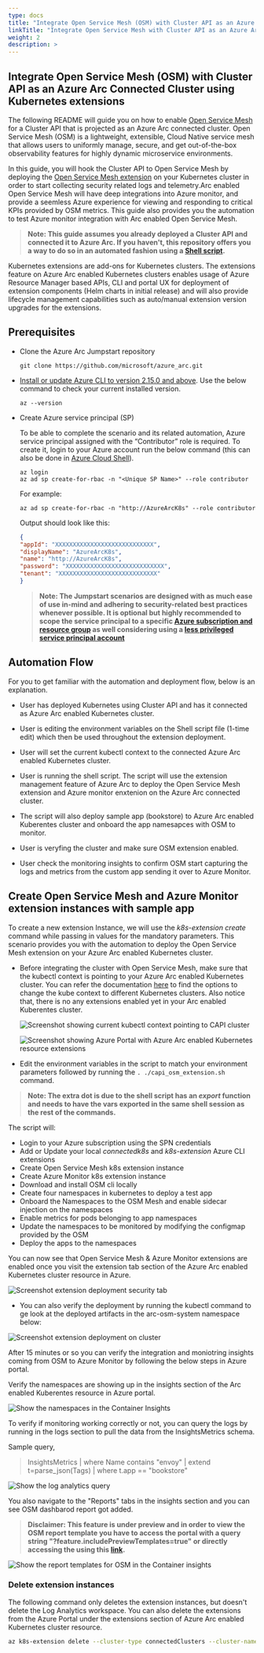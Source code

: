 ```yaml
---
type: docs
title: "Integrate Open Service Mesh (OSM) with Cluster API as an Azure Arc Connected Cluster using Kubernetes extensions"
linkTitle: "Integrate Open Service Mesh with Cluster API as an Azure Arc Connected Cluster using Kubernetes extensions"
weight: 2
description: >
---
```


## Integrate Open Service Mesh (OSM) with Cluster API as an Azure Arc Connected Cluster using Kubernetes extensions

The following README will guide you on how to enable [Open Service Mesh](https://openservicemesh.io/) for a Cluster API that is projected as an Azure Arc connected cluster. Open Service Mesh (OSM) is a lightweight, extensible, Cloud Native service mesh that allows users to uniformly manage, secure, and get out-of-the-box observability features for highly dynamic microservice environments.

In this guide, you will hook the Cluster API to Open Service Mesh by deploying the [Open Service Mesh extension](https://docs.microsoft.com/en-us/azure/azure-arc/kubernetes/tutorial-arc-enabled-osm) on your Kubernetes cluster in order to start collecting security related logs and telemetry.Arc enabled Open Service Mesh will have deep integrations into Azure monitor, and provide a seemless Azure experience for viewing and responding to critical KPIs provided by OSM metrics. This guide also provides you the automation to test Azure monitor integration with Arc enabled Open Service Mesh.

> **Note: This guide assumes you already deployed a Cluster API and connected it to Azure Arc. If you haven't, this repository offers you a way to do so in an automated fashion using a [Shell script](https://azurearcjumpstart.io/azure_arc_jumpstart/azure_arc_k8s/cluster_api/capi_azure/).**

Kubernetes extensions are add-ons for Kubernetes clusters. The extensions feature on Azure Arc enabled Kubernetes clusters enables usage of Azure Resource Manager based APIs, CLI and portal UX for deployment of extension components (Helm charts in initial release) and will also provide lifecycle management capabilities such as auto/manual extension version upgrades for the extensions.

## Prerequisites

* Clone the Azure Arc Jumpstart repository

    ```shell
    git clone https://github.com/microsoft/azure_arc.git
    ```

* [Install or update Azure CLI to version 2.15.0 and above](https://docs.microsoft.com/en-us/cli/azure/install-azure-cli?view=azure-cli-latest). Use the below command to check your current installed version.

  ```shell
  az --version
  ```

* Create Azure service principal (SP)

    To be able to complete the scenario and its related automation, Azure service principal assigned with the “Contributor” role is required. To create it, login to your Azure account run the below command (this can also be done in [Azure Cloud Shell](https://shell.azure.com/)).

    ```shell
    az login
    az ad sp create-for-rbac -n "<Unique SP Name>" --role contributor
    ```

    For example:

    ```shell
    az ad sp create-for-rbac -n "http://AzureArcK8s" --role contributor
    ```

    Output should look like this:

    ```json
    {
    "appId": "XXXXXXXXXXXXXXXXXXXXXXXXXXXX",
    "displayName": "AzureArcK8s",
    "name": "http://AzureArcK8s",
    "password": "XXXXXXXXXXXXXXXXXXXXXXXXXXXX",
    "tenant": "XXXXXXXXXXXXXXXXXXXXXXXXXXXX"
    }
    ```

    > **Note: The Jumpstart scenarios are designed with as much ease of use in-mind and adhering to security-related best practices whenever possible. It is optional but highly recommended to scope the service principal to a specific [Azure subscription and resource group](https://docs.microsoft.com/en-us/cli/azure/ad/sp?view=azure-cli-latest) as well considering using a [less privileged service principal account](https://docs.microsoft.com/en-us/azure/role-based-access-control/best-practices)**

## Automation Flow

For you to get familiar with the automation and deployment flow, below is an explanation.

* User has deployed Kubernetes using Cluster API and has it connected as Azure Arc enabled Kubernetes cluster.

* User is editing the environment variables on the Shell script file (1-time edit) which then be used throughout the extension deployment.

* User will set the current kubectl context to the connected Azure Arc enabled Kubernetes cluster.

* User is running the shell script. The script will use the extension management feature of Azure Arc to deploy the Open Service Mesh extension and Azure monitor enxtenion on the Azure Arc connected cluster.

* The script will also deploy sample app (bookstore) to Azure Arc enabled Kuberentes cluster and onboard the app namesapces with OSM to monitor.

* User is veryfing the cluster and make sure OSM extension enabled.

* User check the monitoring insights to confirm OSM start capturing the logs and metrics from the custom app sending it over to Azure Monitor.

## Create Open Service Mesh and Azure Monitor extension instances with sample app

To create a new extension Instance, we will use the _k8s-extension create_ command while passing in values for the mandatory parameters. This scenario provides you with the automation to deploy the Open Service Mesh extension on your Azure Arc enabled Kubernetes cluster.

* Before integrating the cluster with Open Service Mesh, make sure that the kubectl context is pointing to your Azure Arc enabled Kubernetes cluster. You can refer the documentation [here](https://kubernetes.io/docs/tasks/access-application-cluster/configure-access-multiple-clusters/) to find the options to change the kube context to different Kubernetes clusters. Also notice that, there is no any extensions enabled yet in your Arc enabled Kuberentes cluster.

    ![Screenshot showing current kubectl context pointing to CAPI cluster](./01.png)

    ![Screenshot showing Azure Portal with Azure Arc enabled Kubernetes resource extensions](./02.png)

* Edit the environment variables in the script to match your environment parameters followed by running the ```. ./capi_osm_extension.sh``` command.

 > **Note: The extra dot is due to the shell script has an *export* function and needs to have the vars exported in the same shell session as the rest of the commands.**

   The script will:

* Login to your Azure subscription using the SPN credentials
* Add or Update your local _connectedk8s_ and _k8s-extension_ Azure CLI extensions
* Create Open Service Mesh k8s extension instance
* Create Azure Monitor k8s extension instance
* Download and install OSM cli locally
* Create four namespaces in kubernetes to deploy a test app
* Onboard the Namespaces to the OSM Mesh and enable sidecar injection on the namespaces
* Enable metrics for pods belonging to app namespaces
* Update the namespaces to be monitored by modifying the configmap provided by the OSM
* Deploy the apps to the namespaces

You can now see that Open Service Mesh & Azure Monitor extensions are enabled once you visit the extension tab section of the Azure Arc enabled Kubernetes cluster resource in Azure.

![Screenshot extension deployment security tab](./03.png)

* You can also verify the deployment by running the kubectl command to ge look at the deployed artifacts in the arc-osm-system namespace below:

![Screenshot extension deployment on cluster](./04.png)

After 15 minutes or so you can verify the integration and moniotring insights coming from OSM to Azure Monitor by following the below steps in Azure portal.

Verify the namespaces are showing up in the insights section of the Arc enabled Kuberentes resource in Azure portal.

![Show the namespaces in the Container Insights](./05.png)

To verify if monitoring working correctly or not, you can query the logs by running in the logs section to pull the data from the InsightsMetrics schema.

Sample query,

  > InsightsMetrics | where Name contains "envoy" | extend t=parse_json(Tags) | where t.app == "bookstore"

![Show the log analytics query ](./07.png)

You also navigate to the "Reports" tabs in the insights section and you can see OSM dashbarod report got added.

> **Disclaimer: This feature is under preview and in order to view the OSM report template you have to access the portal with a query string "?feature.includePreviewTemplates=true" or directly accessing the using this [link](https://aka.ms/azmon/osmux).**

![Show the report templates for OSM in the Container insights](./06.png)

### Delete extension instances

The following command only deletes the extension instances, but doesn't delete the Log Analytics workspace. You can also delete the extensions from the Azure Portal under the extensions section of Azure Arc enabled Kubernetes cluster resource.

```bash
az k8s-extension delete --cluster-type connectedClusters --cluster-name <name of the cluster> --resource-group <name of the resource group> --name <name of the extension> -y
```
